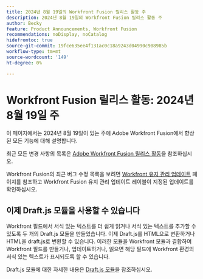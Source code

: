 ```yaml
---
title: 2024년 8월 19일의 Workfront Fusion 릴리스 활동 주
description: 2024년 8월 19일의 Workfront Fusion 릴리스 활동 주
author: Becky
feature: Product Announcements, Workfront Fusion
recommendations: noDisplay, noCatalog
hidefromtoc: true
source-git-commit: 19fce635ee4f131ac0c18a9243d04990c908985b
workflow-type: tm+mt
source-wordcount: '149'
ht-degree: 0%

---
```


# Workfront Fusion 릴리스 활동: 2024년 8월 19일 주

이 페이지에서는 2024년 8월 19일이 있는 주에 Adobe Workfront Fusion에서 향상된 모든 기능에 대해 설명합니다.

최근 모든 변경 사항의 목록은 [Adobe Workfront Fusion 릴리스 활동](../../../product-announcements/product-releases/fusion-release-activity/fusion-release-activity.md)을 참조하십시오.

Workfront Fusion의 최근 버그 수정 목록을 보려면 [Workfront 유지 관리 업데이트](https://experienceleague.adobe.com/docs/workfront-known-issues/releases/current-updates.html) 페이지를 참조하고 Workfront Fusion 유지 관리 업데이트 레이블이 지정된 업데이트를 확인하십시오.

## 이제 Draft.js 모듈을 사용할 수 있습니다

Workfront 필드에서 서식 있는 텍스트를 더 쉽게 읽거나 서식 있는 텍스트를 추가할 수 있도록 두 개의 Draft.js 모듈을 만들었습니다. 이제 Draft.js를 HTML으로 변환하거나 HTML을 draft.js로 변환할 수 있습니다. 이러한 모듈을 Workfront 모듈과 결합하여 Workfront 필드를 만들거나, 업데이트하거나, 읽으면 해당 필드에 Workfront 환경의 서식 있는 텍스트가 표시되도록 할 수 있습니다.

Draft.js 모듈에 대한 자세한 내용은 [Draft.js 모듈](/help/quicksilver/workfront-fusion/apps-and-their-modules/draft-js-modules.md)을 참조하십시오.